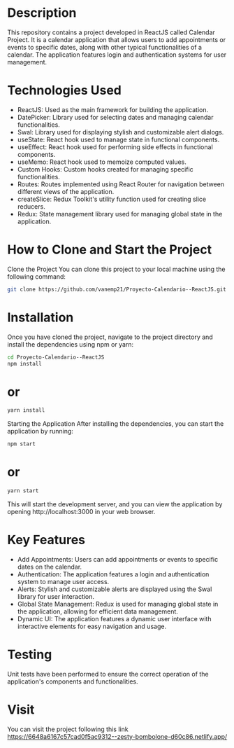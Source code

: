 # Description
This repository contains a project developed in ReactJS called Calendar Project. It is a calendar application that allows users to add appointments or events to specific dates, along with other typical functionalities of a calendar. The application features login and authentication systems for user management.

# Technologies Used 
<ul>
<li>ReactJS: Used as the main framework for building the application.</li>
<li>DatePicker: Library used for selecting dates and managing calendar functionalities.</li>
<li>Swal: Library used for displaying stylish and customizable alert dialogs.</li>
<li>useState: React hook used to manage state in functional components.</li>
<li>useEffect: React hook used for performing side effects in functional components.</li>
<li>useMemo: React hook used to memoize computed values.</li>
<li>Custom Hooks: Custom hooks created for managing specific functionalities.</li>
<li>Routes: Routes implemented using React Router for navigation between different views of the application.</li>
<li>createSlice: Redux Toolkit's utility function used for creating slice reducers.</li>
<li>Redux: State management library used for managing global state in the application.</li>
</ul>

# How to Clone and Start the Project
Clone the Project
You can clone this project to your local machine using the following command:

```bash
git clone https://github.com/vanemp21/Proyecto-Calendario--ReactJS.git
```
# Installation
Once you have cloned the project, navigate to the project directory and install the dependencies using npm or yarn:

```bash
cd Proyecto-Calendario--ReactJS
npm install
```
# or
```bash
yarn install
```
Starting the Application
After installing the dependencies, you can start the application by running:

```bash
npm start
```
# or
```bash
yarn start
```
This will start the development server, and you can view the application by opening http://localhost:3000 in your web browser.

# Key Features
<ul>
<li>Add Appointments: Users can add appointments or events to specific dates on the calendar.</li>
<li>Authentication: The application features a login and authentication system to manage user access.</li>
<li>Alerts: Stylish and customizable alerts are displayed using the Swal library for user interaction.</li>
<li>Global State Management: Redux is used for managing global state in the application, allowing for efficient data management.</li>
<li>Dynamic UI: The application features a dynamic user interface with interactive elements for easy navigation and usage.</li>
</ul>

# Testing
Unit tests have been performed to ensure the correct operation of the application's components and functionalities.

# Visit
You can visit the project following this link https://6648a6167c57cad0f5ac9312--zesty-bombolone-d60c86.netlify.app/

